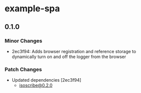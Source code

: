 # example-spa

## 0.1.0

### Minor Changes

- 2ec3f94: Adds browser registration and reference storage to dynamically turn on and off the logger from the browser

### Patch Changes

- Updated dependencies [2ec3f94]
  - isoscribe@0.2.0
